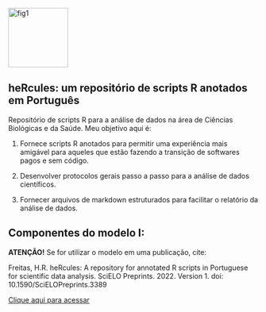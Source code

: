 <div style="display: inline_block"><br>
  <img align="center" alt="fig1" height="120" width="120" src="https://avatars.githubusercontent.com/u/91353422?v=4">
</div>

## heRcules: um repositório de scripts R anotados em Português

Repositório de scripts R para a análise de dados na área de Ciências Biológicas e da Saúde. Meu objetivo aqui é:

1. Fornece scripts R anotados para permitir uma experiência mais amigável para aqueles que estão fazendo a transição de softwares pagos e sem código.

2. Desenvolver protocolos gerais passo a passo para a análise de dados científicos.

3. Fornecer arquivos de markdown estruturados para facilitar o relatório da análise de dados.

## Componentes do modelo I:

**ATENÇÃO!** Se for utilizar o modelo em uma publicação, cite:

Freitas, H.R. heRcules: A repository for annotated R scripts in Portuguese for scientific data analysis. SciELO Preprints. 2022. Version 1. doi: 10.1590/SciELOPreprints.3389

[Clique aqui para acessar](https://doi.org/10.1590/SciELOPreprints.3389)
##

